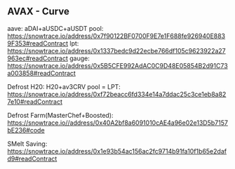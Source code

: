 AVAX - Curve
----------------------------------------------
aave: aDAI+aUSDC+aUSDT
pool: https://snowtrace.io/address/0x7f90122BF0700F9E7e1F688fe926940E8839F353#readContract
lpt: https://snowtrace.io/address/0x1337bedc9d22ecbe766df105c9623922a27963ec#readContract
gauge: https://snowtrace.io/address/0x5B5CFE992AdAC0C9D48E05854B2d91C73a003858#readContract

Defrost H20: H20+av3CRV
pool = LPT: https://snowtrace.io/address/0xf72beacc6fd334e14a7ddac25c3ce1eb8a827e10#readContract

Defrost
Farm(MasterChef+Boosted): https://snowtrace.io//address/0x40A2bf8a6091010cAE4a96e02e13D5b7157bE236#code

SMelt Saving: https://snowtrace.io/address/0x1e93b54ac156ac2fc9714b91fa10f1b65e2dafd9#readContract
